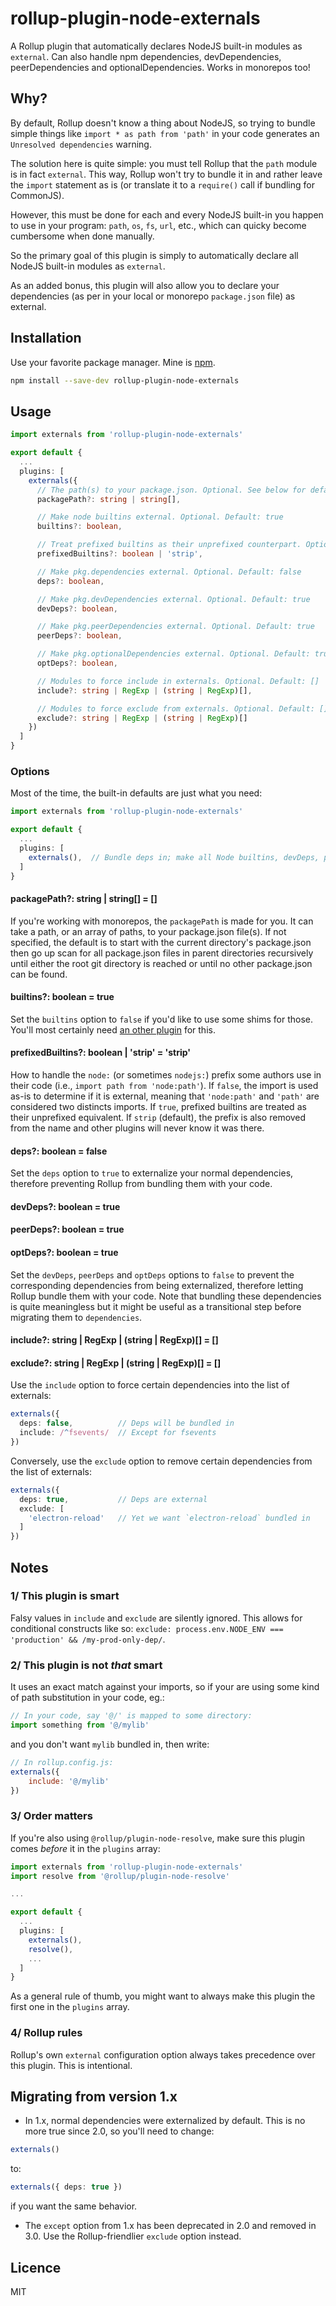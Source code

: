 # rollup-plugin-node-externals
A Rollup plugin that automatically declares NodeJS built-in modules as `external`. Can also handle npm dependencies, devDependencies, peerDependencies and optionalDependencies. Works in monorepos too!

## Why?
By default, Rollup doesn't know a thing about NodeJS, so trying to bundle simple things like `import * as path from 'path'` in your code generates an `Unresolved dependencies` warning.

The solution here is quite simple: you must tell Rollup that the `path` module is in fact `external`. This way, Rollup won't try to bundle it in and rather leave the `import` statement as is (or translate it to a `require()` call if bundling for CommonJS).

However, this must be done for each and every NodeJS built-in you happen to use in your program: `path`, `os`, `fs`, `url`, etc., which can quicky become cumbersome when done manually.

So the primary goal of this plugin is simply to automatically declare all NodeJS built-in modules as `external`.

As an added bonus, this plugin will also allow you to declare your dependencies (as per in your local or monorepo `package.json` file) as external.


## Installation
Use your favorite package manager. Mine is [npm](https://www.npmjs.com).
```sh
npm install --save-dev rollup-plugin-node-externals
```


## Usage
```typescript
import externals from 'rollup-plugin-node-externals'

export default {
  ...
  plugins: [
    externals({
      // The path(s) to your package.json. Optional. See below for default.
      packagePath?: string | string[],

      // Make node builtins external. Optional. Default: true
      builtins?: boolean,

      // Treat prefixed builtins as their unprefixed counterpart. Optional. Default: 'strip'
      prefixedBuiltins?: boolean | 'strip',

      // Make pkg.dependencies external. Optional. Default: false
      deps?: boolean,

      // Make pkg.devDependencies external. Optional. Default: true
      devDeps?: boolean,

      // Make pkg.peerDependencies external. Optional. Default: true
      peerDeps?: boolean,

      // Make pkg.optionalDependencies external. Optional. Default: true
      optDeps?: boolean,

      // Modules to force include in externals. Optional. Default: []
      include?: string | RegExp | (string | RegExp)[],

      // Modules to force exclude from externals. Optional. Default: []
      exclude?: string | RegExp | (string | RegExp)[]
    })
  ]
}
```

### Options
Most of the time, the built-in defaults are just what you need:
```typescript
import externals from 'rollup-plugin-node-externals'

export default {
  ...
  plugins: [
    externals(),  // Bundle deps in; make all Node builtins, devDeps, peerDeps and optDeps external
  ]
}
```

#### packagePath?: string | string[] = []
If you're working with monorepos, the `packagePath` is made for you. It can take a path, or an array of paths, to your package.json file(s). If not specified, the default is to start with the current directory's package.json then go up scan for all package.json files in parent directories recursively until either the root git directory is reached or until no other package.json can be found.

#### builtins?: boolean = true
Set the `builtins` option to `false` if you'd like to use some shims for those. You'll most certainly need [an other plugin](https://github.com/rollup/plugins/tree/master/packages/node-resolve/#resolving-built-ins-like-fs) for this.

#### prefixedBuiltins?: boolean | 'strip' = 'strip'
How to handle the `node:` (or sometimes `nodejs:`) prefix some authors use in their code (i.e., `import path from 'node:path'`). If `false`, the import is used as-is to determine if it is external, meaning that `'node:path'` and `'path'` are considered two distincts imports. If `true`, prefixed builtins are treated as their unprefixed equivalent. If `strip` (default), the prefix is also removed from the name and other plugins will never know it was there.

#### deps?: boolean = false
Set the `deps` option to `true` to externalize your normal dependencies, therefore preventing Rollup from bundling them with your code.

#### devDeps?: boolean = true
#### peerDeps?: boolean = true
#### optDeps?: boolean = true
Set the `devDeps`, `peerDeps` and `optDeps` options to `false` to prevent the corresponding dependencies from being externalized, therefore letting Rollup bundle them with your code. Note that bundling these dependencies is quite meaningless but it might be useful as a transitional step before migrating them to `dependencies`.

#### include?: string | RegExp | (string | RegExp)[] = []
#### exclude?: string | RegExp | (string | RegExp)[] = []
Use the `include` option to force certain dependencies into the list of externals:
```typescript
externals({
  deps: false,          // Deps will be bundled in
  include: /^fsevents/  // Except for fsevents
})
```

Conversely, use the `exclude` option to remove certain dependencies from the list of externals:
```typescript
externals({
  deps: true,           // Deps are external
  exclude: [
    'electron-reload'   // Yet we want `electron-reload` bundled in
  ]
})
```

## Notes
### 1/ This plugin is smart
Falsy values in `include` and `exclude` are silently ignored. This allows for conditional constructs like so: `exclude: process.env.NODE_ENV === 'production' && /my-prod-only-dep/`.

### 2/ This plugin is not _that_ smart
It uses an exact match against your imports, so if your are using some kind of path substitution in your code, eg.:
```typescript
// In your code, say '@/' is mapped to some directory:
import something from '@/mylib'
```
and you don't want `mylib` bundled in, then write:
```js
// In rollup.config.js:
externals({
    include: '@/mylib'
})
```

### 3/ Order matters
If you're also using `@rollup/plugin-node-resolve`, make sure this plugin comes _before_ it in the `plugins` array:
```typescript
import externals from 'rollup-plugin-node-externals'
import resolve from '@rollup/plugin-node-resolve'

...

export default {
  ...
  plugins: [
    externals(),
    resolve(),
    ...
  ]
}
```
As a general rule of thumb, you might want to always make this plugin the first one in the `plugins` array.

### 4/ Rollup rules
Rollup's own `external` configuration option always takes precedence over this plugin. This is intentional.


## Migrating from version 1.x
- In 1.x, normal dependencies were externalized by default. This is no more true since 2.0, so you'll need to change:
```typescript
externals()
```
to:
```typescript
externals({ deps: true })
```
if you want the same behavior.

- The `except` option from 1.x has been deprecated in 2.0 and removed in 3.0. Use the Rollup-friendlier `exclude` option instead.


## Licence
MIT
